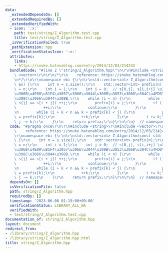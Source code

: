 ```yaml
---
data:
  _extendedDependsOn: []
  _extendedRequiredBy: []
  _extendedVerifiedWith:
  - icon: ':x:'
    path: test/string/Z_Algorithm.test.cpp
    title: test/string/Z_Algorithm.test.cpp
  _isVerificationFailed: true
  _pathExtension: hpp
  _verificationStatusIcon: ':x:'
  attributes:
    links:
    - https://snuke.hatenablog.com/entry/2014/12/03/214243
  bundledCode: "#line 2 \"string/Z_Algorithm.hpp\"\n\r\n#include <string>\r\n#include\
    \ <vector>\r\n\r\n/*\r\n    reference: https://snuke.hatenablog.com/entry/2014/12/03/214243\r\
    \n*/\r\n\r\nnamespace ebi {\r\n\r\nstd::vector<int> Z_Algorithm(const std::string\
    \ &s) {\r\n    int n = s.size();\r\n    std::vector<int> prefix(n);\r\n    prefix[0]\
    \ = n;\r\n    int i = 1;\r\n    int j = 0;  // s[0,j], s[i,i+j] \u304C\u3059\u3067\
    \u306B\u4E00\u81F4\u3057\u3066\u3044\u308B\u3053\u3068\u304C\u4FDD\u8A3C\u3055\
    \u308C\u3066\u3044\u308B.\r\n    while (i < n) {\r\n        while (i + j < n &&\
    \ s[j] == s[i + j]) ++j;\r\n        prefix[i] = j;\r\n        if (j == 0) {\r\n\
    \            ++i;\r\n            continue;\r\n        }\r\n        int k = 1;\r\
    \n        while (i + k < n && k + prefix[k] < j) {\r\n            prefix[i + k]\
    \ = prefix[k];\r\n            ++k;\r\n        }\r\n        i += k;\r\n       \
    \ j -= k;\r\n    }\r\n    return prefix;\r\n}\r\n\r\n}  // namespace ebi\n"
  code: "#pragma once\r\n\r\n#include <string>\r\n#include <vector>\r\n\r\n/*\r\n\
    \    reference: https://snuke.hatenablog.com/entry/2014/12/03/214243\r\n*/\r\n\
    \r\nnamespace ebi {\r\n\r\nstd::vector<int> Z_Algorithm(const std::string &s)\
    \ {\r\n    int n = s.size();\r\n    std::vector<int> prefix(n);\r\n    prefix[0]\
    \ = n;\r\n    int i = 1;\r\n    int j = 0;  // s[0,j], s[i,i+j] \u304C\u3059\u3067\
    \u306B\u4E00\u81F4\u3057\u3066\u3044\u308B\u3053\u3068\u304C\u4FDD\u8A3C\u3055\
    \u308C\u3066\u3044\u308B.\r\n    while (i < n) {\r\n        while (i + j < n &&\
    \ s[j] == s[i + j]) ++j;\r\n        prefix[i] = j;\r\n        if (j == 0) {\r\n\
    \            ++i;\r\n            continue;\r\n        }\r\n        int k = 1;\r\
    \n        while (i + k < n && k + prefix[k] < j) {\r\n            prefix[i + k]\
    \ = prefix[k];\r\n            ++k;\r\n        }\r\n        i += k;\r\n       \
    \ j -= k;\r\n    }\r\n    return prefix;\r\n}\r\n\r\n}  // namespace ebi"
  dependsOn: []
  isVerificationFile: false
  path: string/Z_Algorithm.hpp
  requiredBy: []
  timestamp: '2023-06-06 01:19:06+09:00'
  verificationStatus: LIBRARY_ALL_WA
  verifiedWith:
  - test/string/Z_Algorithm.test.cpp
documentation_of: string/Z_Algorithm.hpp
layout: document
redirect_from:
- /library/string/Z_Algorithm.hpp
- /library/string/Z_Algorithm.hpp.html
title: string/Z_Algorithm.hpp
---
```

